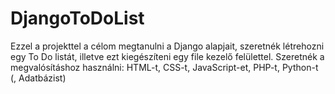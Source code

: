 # DjangoToDoList
 Ezzel a projekttel a célom megtanulni a Django alapjait, szeretnék létrehozni egy To Do listát, illetve ezt kiegészíteni egy file kezelő felülettel. Szeretnék a megvalósításhoz használni: HTML-t, CSS-t, JavaScript-et, PHP-t, Python-t (, Adatbázist)

